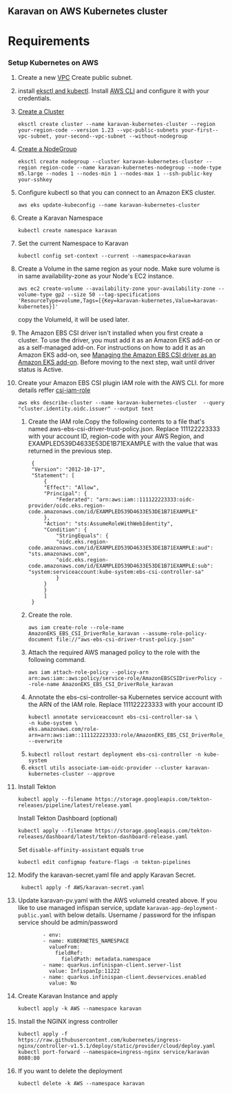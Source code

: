 ## Karavan on AWS Kubernetes cluster

# Requirements
 ### Setup Kubernetes on AWS
 1. Create a new [VPC](https://docs.aws.amazon.com/directoryservice/latest/admin-guide/gsg_create_vpc.html#create_vpc)
Create public subnet.
2. install [eksctl and kubectl](https://docs.aws.amazon.com/eks/latest/userguide/install-kubectl.html). Install [AWS CLI](https://docs.aws.amazon.com/cli/latest/userguide/cli-chap-welcome.html) and configure it with your credentials.
3. [Create a Cluster](https://docs.aws.amazon.com/eks/latest/userguide/create-cluster.html)
    ```
    eksctl create cluster --name karavan-kubernetes-cluster --region your-region-code --version 1.23 --vpc-public-subnets your-first--vpc-subnet, your-second--vpc-subnet --without-nodegroup
    ```

4. [Create a NodeGroup](https://docs.aws.amazon.com/eks/latest/userguide/create-managed-node-group.html)
	```
	eksctl create nodegroup --cluster karavan-kubernetes-cluster --region region-code --name karavan-kubernetes-nodegroup --node-type m5.large --nodes 1 --nodes-min 1 --nodes-max 1 --ssh-public-key your-sshkey
	```
 5. Configure kubectl so that you can connect to an Amazon EKS cluster.
    ```
    aws eks update-kubeconfig --name karavan-kubernetes-cluster
    ```
6. Create a Karavan Namespace 
    ```
    kubectl create namespace karavan
    ```
7. Set the current Namespace to Karavan
    ```
    kubectl config set-context --current --namespace=karavan
    ```
8. Create a Volume in the same region as your node. Make sure volume is in same availability-zone as your Node's EC2 instance.
    ```
    aws ec2 create-volume --availability-zone your-availability-zone --volume-type gp2 --size 50 --tag-specifications 'ResourceType=volume,Tags=[{Key=karavan-kubernetes,Value=karavan-kubernetes}]'
    ```
    copy the VolumeId, it will be used later.
9. The Amazon EBS CSI driver isn't installed when you first create a cluster. To use the driver, you must add it as an Amazon EKS add-on or as a self-managed add-on.
    For instructions on how to add it as an Amazon EKS add-on, see [Managing the Amazon EBS CSI driver as an Amazon EKS add-on](https://docs.aws.amazon.com/eks/latest/userguide/managing-ebs-csi.html). Before moving to the next step, wait until driver status is Active.
10. Create your Amazon EBS CSI plugin IAM role with the AWS CLI. for more details reffer [csi-iam-role](https://docs.aws.amazon.com/eks/latest/userguide/csi-iam-role.html)
    ``` 
    aws eks describe-cluster --name karavan-kubernetes-cluster  --query "cluster.identity.oidc.issuer" --output text
    ```
    1. Create the IAM role.Copy the following contents to a file that's named aws-ebs-csi-driver-trust-policy.json. Replace 111122223333 with your account ID, region-code with your AWS Region, and EXAMPLED539D4633E53DE1B71EXAMPLE with the value that was returned in the previous step.
       ```
		{
		"Version": "2012-10-17",
		"Statement": [
			{
			"Effect": "Allow",
			"Principal": {
				"Federated": "arn:aws:iam::111122223333:oidc-provider/oidc.eks.region-code.amazonaws.com/id/EXAMPLED539D4633E53DE1B71EXAMPLE"
			},
			"Action": "sts:AssumeRoleWithWebIdentity",
			"Condition": {
				"StringEquals": {
				"oidc.eks.region-code.amazonaws.com/id/EXAMPLED539D4633E53DE1B71EXAMPLE:aud": "sts.amazonaws.com",
				"oidc.eks.region-code.amazonaws.com/id/EXAMPLED539D4633E53DE1B71EXAMPLE:sub": "system:serviceaccount:kube-system:ebs-csi-controller-sa"
				}
			}
			}
			]
		}
       ```
    2. Create the role. 
       ```
       aws iam create-role --role-name AmazonEKS_EBS_CSI_DriverRole_karavan --assume-role-policy-document file://"aws-ebs-csi-driver-trust-policy.json"
       ```
    3. Attach the required AWS managed policy to the role with the following command.
       ```
       aws iam attach-role-policy --policy-arn arn:aws:iam::aws:policy/service-role/AmazonEBSCSIDriverPolicy --role-name AmazonEKS_EBS_CSI_DriverRole_karavan
       ```
    4. Annotate the ebs-csi-controller-sa Kubernetes service account with the ARN of the IAM role. Replace 111122223333 with your account ID
       ```
       kubectl annotate serviceaccount ebs-csi-controller-sa \
       -n kube-system \
       eks.amazonaws.com/role-arn=arn:aws:iam::111122223333:role/AmazonEKS_EBS_CSI_DriverRole_karavan --overwrite
       ```
    5. `kubectl rollout restart deployment ebs-csi-controller -n kube-system`
    6. `eksctl utils associate-iam-oidc-provider --cluster karavan-kubernetes-cluster --approve`


11. Install Tekton
    ```
    kubectl apply --filename https://storage.googleapis.com/tekton-releases/pipeline/latest/release.yaml
    ```
    Install Tekton Dashboard (optional)
    ```
    kubectl apply --filename https://storage.googleapis.com/tekton-releases/dashboard/latest/tekton-dashboard-release.yaml
    ```
    Set `disable-affinity-assistant` equals `true`
    ```
    kubectl edit configmap feature-flags -n tekton-pipelines

12. Modify the karavan-secret.yaml file and apply Karavan Secret.
    ```
     kubectl apply -f AWS/karavan-secret.yaml
    ```	 
13. Update karavan-pv.yaml with the AWS volumeId created above. If you like to use managed infispan service, update `karavan-app-deployment-public.yaml` with below details. Username / password for the infispan service should be admin/password
    ```
            - env:
            - name: KUBERNETES_NAMESPACE
              valueFrom:
                fieldRef:
                  fieldPath: metadata.namespace
            - name: quarkus.infinispan-client.server-list
              value: InfispanIp:11222
            - name: quarkus.infinispan-client.devservices.enabled
              value: No
    ```
14. Create Karavan Instance and apply
    ```
    kubectl apply -k AWS --namespace karavan
    ```
15. Install the NGINX ingress controller
    ```
	kubectl apply -f https://raw.githubusercontent.com/kubernetes/ingress-nginx/controller-v1.5.1/deploy/static/provider/cloud/deploy.yaml
	kubectl port-forward --namespace=ingress-nginx service/karavan 8080:80
	```

15. If you want to delete the deployment
    ```
    kubectl delete -k AWS --namespace karavan
    ```

